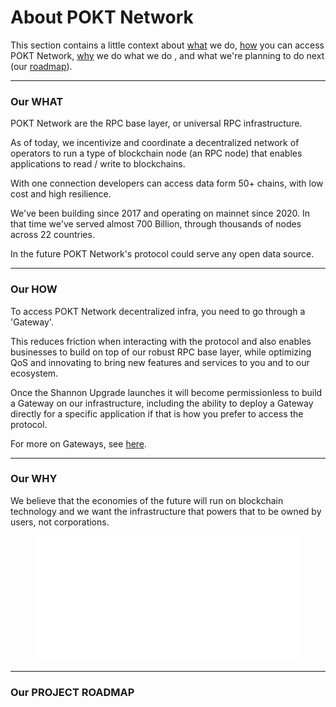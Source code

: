 # About POKT Network

This section contains a little context about [what](about-pokt-network.md#our-what) we do, [how](about-pokt-network.md#our-how) you can access POKT Network, [why](about-pokt-network.md#our-why) we do what we do , and what we're planning to do next (our [roadmap](about-pokt-network.md#our-project-roadmap)).

***

### Our WHAT

POKT Network are the RPC base layer, or universal RPC infrastructure.

As of today, we incentivize and coordinate a decentralized network of operators to run a type of blockchain node (an RPC node) that enables applications to read / write to blockchains.

With one connection developers can access data form 50+ chains, with low cost and high resilience.

We've been building since 2017 and operating on mainnet since 2020. In that time we've served almost 700 Billion, through thousands of nodes across 22 countries.

In the future POKT Network's protocol could serve any open data source.

***

### Our HOW

To access POKT Network decentralized infra, you need to go through a 'Gateway'.&#x20;

This reduces friction when interacting with the protocol and also enables businesses to build on top of our robust RPC base layer, while optimizing QoS and innovating to bring new features and services to you and to our ecosystem. &#x20;

Once the Shannon Upgrade launches it will become permissionless to build a Gateway on our infrastructure, including the ability to deploy a Gateway directly for a specific application if that is how you prefer to access the protocol.

For more on Gateways, see [here](../get-rpcs/about-gateways.md).

***

### Our WHY

We believe that the economies of the future will run on blockchain technology and we want the infrastructure that powers that to be owned by users, not corporations.

<figure><img src="../.gitbook/assets/Mission Vision DNA.png" alt=""><figcaption></figcaption></figure>

***

### Our PROJECT ROADMAP

<figure><img src="https://lh7-us.googleusercontent.com/-KyBp3H3zsryuJOjIAGuhf2UMUDVGP0IMIK8V1nIb8P_uT_tAPkcoIBJTZWjWCpzl27biDqqHdLpH_sg-AMv8iVfwQo2UOLseOG-0ddpIPeg1ndTKgK3uJtm0_Rwst2t9-zbxyOF2HrB3M2xaP3Muww" alt=""><figcaption></figcaption></figure>
